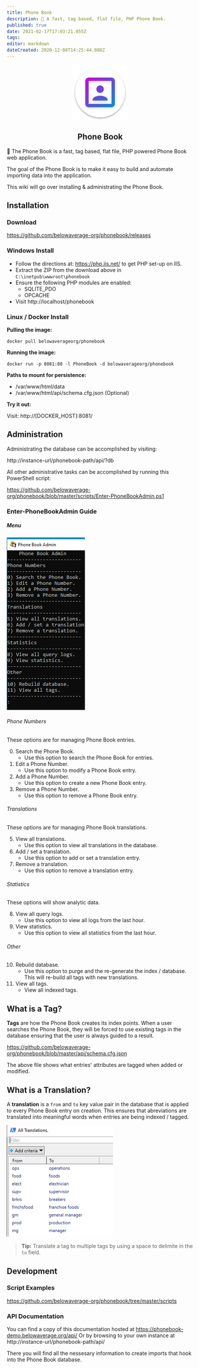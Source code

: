 ```yaml
---
title: Phone Book
description: 🔎 A fast, tag based, flat file, PHP Phone Book.
published: true
date: 2021-02-17T17:03:21.855Z
tags: 
editor: markdown
dateCreated: 2020-12-08T14:25:44.088Z
---
```


<p align="center">
	<img src="/assets/software/phonebook/logo_512_circle.svg" height="150"/>
	<h2 align="center">Phone Book</h2>
</p>
🔎 The Phone Book is a fast, tag based, flat file, PHP powered Phone Book web application.

The goal of the Phone Book is to make it easy to build and automate importing data into the application.

This wiki will go over installing & administrating the Phone Book.

## Installation

### Download
https://github.com/belowaverage-org/phonebook/releases

### Windows Install

* Follow the directions at: https://php.iis.net/ to get PHP set-up on IIS.
* Extract the ZIP from the download above in `C:\inetpub\wwwroot\phonebook`
* Ensure the following PHP modules are enabled:
  * SQLITE_PDO
  * OPCACHE
* Visit http://localhost/phonebook


### Linux / Docker Install

**Pulling the image:**

```
docker pull belowaverageorg/phonebook
```

**Running the image:**

```
docker run -p 8081:80 -l PhoneBook -d belowaverageorg/phonebook
```

**Paths to mount for persistence:**

* /var/www/html/data
* /var/www/html/api/schema.cfg.json (Optional)

**Try it out:**

Visit: http://[DOCKER_HOST]:8081/

## Administration

Administrating the database can be accomplished by visiting:

http://instance-url/phonebook-path/api/?db

All other administrative tasks can be accomplished by running this PowerShell script:

https://github.com/belowaverage-org/phonebook/blob/master/scripts/Enter-PhoneBookAdmin.ps1

### Enter-PhoneBookAdmin Guide

##### Menu

![pb_admin.png](/assets/software/phonebook/pb_admin.png)

###### Phone Numbers

These options are for managing Phone Book entries.

0. Search the Phone Book.
	* Use this option to search the Phone Book for entries.
1. Edit a Phone Number.
	* Use this option to modify a Phone Book entry.
2. Add a Phone Number.
	* Use this option to create a new Phone Book entry.
3. Remove a Phone Number.
	* Use this option to remove a Phone Book entry.

###### Translations

These options are for managing Phone Book translations.

5. View all translations.
	* Use this option to view all translations in the database.
6. Add / set a translation.
	* Use this option to add or set a translation entry.
7. Remove a translation.
	* Use this option to remove a translation entry.

###### Statistics

These options will show analytic data.

8. View all query logs.
	* Use this option to view all logs from the last hour.
9. View statistics.
	* Use this option to view all statistics from the last hour.

###### Other

10. Rebuild database.
	* Use this option to purge and the re-generate the index / database. This will re-build all tags with new translations.
11. View all tags.
	* View all indexed tags.
  
## What is a Tag?

**Tags** are how the Phone Book creates its index points. When a user searches the Phone Book, they will be forced to use existing tags in the database ensuring that the user is always guided to a result.

https://github.com/belowaverage-org/phonebook/blob/master/api/schema.cfg.json

The above file shows what entries' attributes are tagged when added or modified.

## What is a Translation?

A **translation** is a `from` and `to` key value pair in the database that is applied to every Phone Book entry on creation. This ensures that abreviations are translated into meaningful words when entries are being indexed / tagged.

![pb_trans_examples.png](/assets/software/phonebook/pb_trans_examples.png)

> **Tip:** Translate a tag to multiple tags by using a space to delimite in the `to` field.

## Development

### Script Examples

https://github.com/belowaverage-org/phonebook/tree/master/scripts

### API Documentation

You can find a copy of this documentation hosted at https://phonebook-demo.belowaverage.org/api/
Or by browsing to your own instance at http://instance-url/phonebook-path/api/

There you will find all the nessesary information to create imports that hook into the Phone Book database.